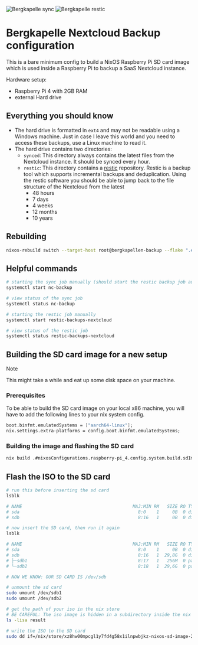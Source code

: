 ![Bergkapelle sync](https://healthchecks.io/b/2/d8b1736e-8bd3-4b75-8a14-16984e3d5637.svg)
![Bergkapelle restic](https://healthchecks.io/b/2/64ac11c2-0699-4626-8e1a-94c9ce560a9c.svg)

# Bergkapelle Nextcloud Backup configuration

This is a bare minimum config to build a NixOS Raspberry Pi SD card image which is used inside a Raspberry Pi to backup a SaaS Nextcloud instance.

Hardware setup: 

* Raspberry Pi 4 with 2GB RAM
* external Hard drive

## Everything you should know

* The hard drive is formatted in `ext4` and may not be readable using a Windows machine. Just in case I leave this world and you need to access these backups, use a Linux machine to read it.
* The hard drive contains two directories:
    * `synced`: This directory always contains the latest files from the Nextcloud instance. It should be synced every hour.
    * `restic`: This directory contains a [restic](https://restic.net/) repository. Restic is a backup tool which supports incremental backups and deduplication. Using the restic software you should be able to jump back to the file structure of the Nextcloud from the latest
        * 48 hours
        * 7 days
        * 4 weeks
        * 12 months
        * 10 years

## Rebuilding

```bash
nixos-rebuild switch --target-host root@bergkapellen-backup --flake ".#raspberry-pi_4"
```

## Helpful commands

```bash
# starting the sync job manually (should start the restic backup job automatically afterwards)
systemctl start nc-backup

# view status of the sync job
systemctl status nc-backup

# starting the restic job manually
systemctl start restic-backups-nextcloud

# view status of the restic job
systemctl status restic-backups-nextcloud
```

## Building the SD card image for a new setup

> [!NOTE]
> This might take a while and eat up some disk space on your machine.

### Prerequisites
To be able to build the SD card image on your local x86 machine, you will have to add the following lines to your nix system config.

```nix
boot.binfmt.emulatedSystems = ["aarch64-linux"];
nix.settings.extra-platforms = config.boot.binfmt.emulatedSystems;
```

### Building the image and flashing the SD card

```bash
nix build .#nixosConfigurations.raspberry-pi_4.config.system.build.sdImage
```

## Flash the ISO to the SD card

```bash
# run this before inserting the sd card
lsblk

# NAME                                          MAJ:MIN RM   SIZE RO TYPE  MOUNTPOINTS
# sda                                             8:0    1     0B  0 disk
# sdb                                             8:16   1     0B  0 disk

# now insert the SD card, then run it again
lsblk

# NAME                                          MAJ:MIN RM   SIZE RO TYPE  MOUNTPOINTS
# sda                                             8:0    1     0B  0 disk
# sdb                                             8:16   1  29,8G  0 disk
# ├─sdb1                                          8:17   1   256M  0 part  /run/media/ruben/bootfs
# └─sdb2                                          8:18   1  29,6G  0 part  /run/media/ruben/rootfs

# NOW WE KNOW: OUR SD CARD IS /dev/sdb

# unmount the sd card
sudo umount /dev/sdb1
sudo umount /dev/sdb2

# get the path of your iso in the nix store
# BE CAREFUL: The iso image is hidden in a subdirectory inside the nix store
ls -lisa result

# write the ISO to the SD card
sudo dd if=/nix/store/xz8hw00mpcgl1y7fd4g58x1ilnpwbjkz-nixos-sd-image-24.11.20240608.cd18e2a-aarch64-linux.img/sd-image/nixos-sd-image-24.11.20240608.cd18e2a-aarch64-linux.img of=/dev/sdb bs=1M status=progress
```

